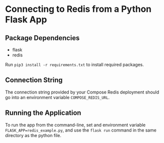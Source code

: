# Connecting to Redis from a Python Flask App

## Package Dependencies

* flask
* redis

Run `pip3 install -r requirements.txt` to install required packages.

## Connection String

The connection string provided by your Compose Redis deployment should go into an environment variable `COMPOSE_REDIS_URL`.

## Running the Application

To run the app from the command-line, set and environment variable `FLASK_APP=redis_example.py`, and use the `flask run` command in the same directory as the python file.
